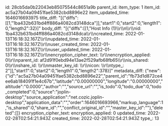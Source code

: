 id: 28cb5da0b22043eb85075544c8651a9b
parent_id: 
item_type: 1
item_id: ac5a27b04a09451fae5382cbd8896e22
item_updated_time: 1646016693975
title_diff: "[{\"diffs\":[[1,\"1ba432b631bd4ff886a4082cd3148dca\"]],\"start1\":0,\"start2\":0,\"length1\":0,\"length2\":32}]"
body_diff: "[{\"diffs\":[[1,\"Host Info (1)\\\r\\\n\\\r\\\nid: 1ba432b631bd4ff886a4082cd3148dca\\\r\\\ncreated_time: 2022-01-13T16:18:32.167Z\\\r\\\nupdated_time: 2022-01-13T16:18:32.167Z\\\r\\\nuser_created_time: 2022-01-13T16:18:32.167Z\\\r\\\nuser_updated_time: 2022-01-13T16:18:32.167Z\\\r\\\nencryption_cipher_text: \\\r\\\nencryption_applied: 0\\\r\\\nparent_id: af2d91f0ebd94e13ae2f529afb68fb65\\\r\\\nis_shared: 0\\\r\\\nshare_id: \\\r\\\nmaster_key_id: \\\r\\\nicon: \\\r\\\ntype_: 2\"]],\"start1\":0,\"start2\":0,\"length1\":0,\"length2\":378}]"
metadata_diff: {"new":{"id":"ac5a27b04a09451fae5382cbd8896e22","parent_id":"fb73d1d872ce4ee6ab184091f1e4c67b","latitude":"0.00000000","longitude":"0.00000000","altitude":"0.0000","author":"","source_url":"","is_todo":0,"todo_due":0,"todo_completed":0,"source":"joplin-desktop","source_application":"net.cozic.joplin-desktop","application_data":"","order":1646016693966,"markup_language":1,"is_shared":0,"share_id":"","conflict_original_id":"","master_key_id":""},"deleted":[]}
encryption_cipher_text: 
encryption_applied: 0
updated_time: 2022-02-28T02:54:21.943Z
created_time: 2022-02-28T02:54:21.943Z
type_: 13